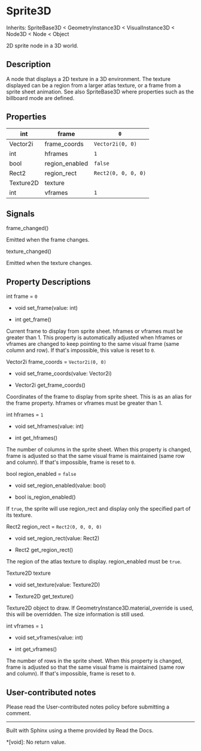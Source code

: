 # Sprite3D

Inherits: SpriteBase3D < GeometryInstance3D < VisualInstance3D < Node3D < Node
< Object

2D sprite node in a 3D world.

## Description

A node that displays a 2D texture in a 3D environment. The texture displayed
can be a region from a larger atlas texture, or a frame from a sprite sheet
animation. See also SpriteBase3D where properties such as the billboard mode
are defined.

## Properties

int | frame | `0`  
---|---|---  
Vector2i | frame_coords | `Vector2i(0, 0)`  
int | hframes | `1`  
bool | region_enabled | `false`  
Rect2 | region_rect | `Rect2(0, 0, 0, 0)`  
Texture2D | texture  
int | vframes | `1`  
  
## Signals

frame_changed()

Emitted when the frame changes.

texture_changed()

Emitted when the texture changes.

## Property Descriptions

int frame = `0`

  * void set_frame(value: int)

  * int get_frame()

Current frame to display from sprite sheet. hframes or vframes must be greater
than 1. This property is automatically adjusted when hframes or vframes are
changed to keep pointing to the same visual frame (same column and row). If
that's impossible, this value is reset to `0`.

Vector2i frame_coords = `Vector2i(0, 0)`

  * void set_frame_coords(value: Vector2i)

  * Vector2i get_frame_coords()

Coordinates of the frame to display from sprite sheet. This is as an alias for
the frame property. hframes or vframes must be greater than 1.

int hframes = `1`

  * void set_hframes(value: int)

  * int get_hframes()

The number of columns in the sprite sheet. When this property is changed,
frame is adjusted so that the same visual frame is maintained (same row and
column). If that's impossible, frame is reset to `0`.

bool region_enabled = `false`

  * void set_region_enabled(value: bool)

  * bool is_region_enabled()

If `true`, the sprite will use region_rect and display only the specified part
of its texture.

Rect2 region_rect = `Rect2(0, 0, 0, 0)`

  * void set_region_rect(value: Rect2)

  * Rect2 get_region_rect()

The region of the atlas texture to display. region_enabled must be `true`.

Texture2D texture

  * void set_texture(value: Texture2D)

  * Texture2D get_texture()

Texture2D object to draw. If GeometryInstance3D.material_override is used,
this will be overridden. The size information is still used.

int vframes = `1`

  * void set_vframes(value: int)

  * int get_vframes()

The number of rows in the sprite sheet. When this property is changed, frame
is adjusted so that the same visual frame is maintained (same row and column).
If that's impossible, frame is reset to `0`.

## User-contributed notes

Please read the User-contributed notes policy before submitting a comment.

* * *

Built with Sphinx using a theme provided by Read the Docs.

  *[void]: No return value.

